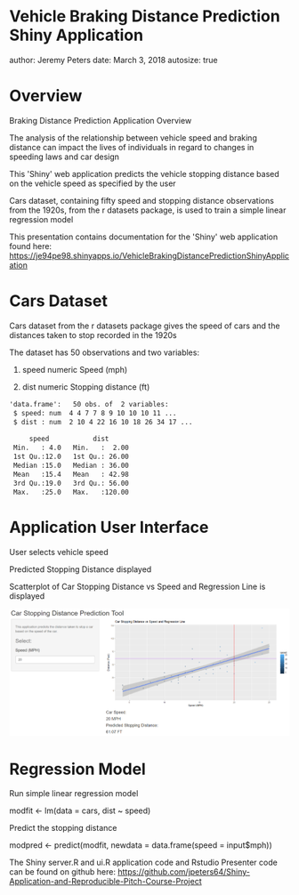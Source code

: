 
Vehicle Braking Distance Prediction Shiny Application
========================================================
author: Jeremy Peters
date: March 3, 2018
autosize: true

Overview
========================================================
Braking Distance Prediction Application Overview

The analysis of the relationship between vehicle speed and braking distance can impact the lives of individuals in regard to changes in speeding laws and car design

This 'Shiny' web application predicts the vehicle stopping distance based on the vehicle speed as specified by the user

Cars dataset, containing fifty speed and stopping distance observations from the 1920s, from the r datasets package, is used to train a simple linear regression model

This presentation contains documentation for the 'Shiny' web application found here:  https://je94pe98.shinyapps.io/VehicleBrakingDistancePredictionShinyApplication


Cars Dataset
========================================================
Cars dataset from the r datasets package gives the speed of cars and the distances taken to stop recorded in the 1920s

The dataset has 50 observations and two variables:

1. speed	numeric	Speed (mph)

2. dist	numeric	Stopping distance (ft)


```
'data.frame':	50 obs. of  2 variables:
 $ speed: num  4 4 7 7 8 9 10 10 10 11 ...
 $ dist : num  2 10 4 22 16 10 18 26 34 17 ...
```

```
     speed           dist       
 Min.   : 4.0   Min.   :  2.00  
 1st Qu.:12.0   1st Qu.: 26.00  
 Median :15.0   Median : 36.00  
 Mean   :15.4   Mean   : 42.98  
 3rd Qu.:19.0   3rd Qu.: 56.00  
 Max.   :25.0   Max.   :120.00  
```

Application User Interface
========================================================
User selects vehicle speed

Predicted Stopping Distance  displayed

Scatterplot of Car Stopping Distance vs Speed and Regression Line is displayed

![Main screenshot](ShinyUserInterface.png)

Regression Model
========================================================
Run simple linear regression model

modfit <- lm(data = cars, dist ~ speed)

Predict the stopping distance

modpred <- predict(modfit, newdata = data.frame(speed = input$mph))

The Shiny server.R and ui.R application code and Rstudio Presenter code can be found on github here: https://github.com/jpeters64/Shiny-Application-and-Reproducible-Pitch-Course-Project
